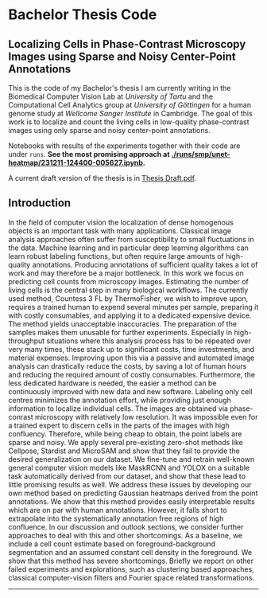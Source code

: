 # Bachelor Thesis Code

## Localizing Cells in Phase-Contrast Microscopy Images using Sparse and Noisy Center-Point Annotations

This is the code of my Bachelor's thesis I am currently writing in the Biomedical Computer Vision Lab at _University of Tartu_ and the Computational Cell Analytics group at _University of Göttingen_ for a human genome study at _Wellcome Sanger Institute_ in Cambridge.
The goal of this work is to localize and count the living cells in low-quality phase-contrast images using only sparse and noisy center-point annotations.

Notebooks with results of the experiments together with their code are under `runs`. **See the most promising approach at [./runs/smp/unet-heatmap/231211-124400-005627.ipynb](https://github.com/beijn/bachelor-thesis/blob/main/runs/smp/unet-heatmap/231211-124400-005627.ipynb).**

A current draft version of the thesis is in [Thesis Draft.pdf](https://github.com/beijn/bachelor-thesis/blob/main/Thesis%20Draft.pdf).

## Introduction

In the field of computer vision the localization of dense homogenous objects is an important task with
many applications. Classical image analysis approaches often suffer from susceptibility to small fluctuations in the data. Machine learning and in particular deep learning algorithms can learn robust
labeling functions, but often require large amounts of high-quality annotations. Producing annotations
of sufficient quality takes a lot of work and may therefore be a major bottleneck.
In this work we focus on predicting cell counts from microscopy images. Estimating the number of
living cells is the central step in many biological workflows. The currently used method, Countess 3
FL by ThermoFisher, we wish to improve upon, requires a trained human to expend several minutes
per sample, preparing it with costly consumables, and applying it to a dedicated expensive device.
The method yields unacceptable inaccuracies. The preparation of the samples makes them unusable
for further experiments. Especially in high-throughput situations where this analysis process has to
be repeated over very many times, these stack up to significant costs, time investments, and material
expenses.
Improving upon this via a passive and automated image analysis can drastically reduce the costs, by
saving a lot of human hours and reducing the required amount of costly consumables. Furthermore,
the less dedicated hardware is needed, the easier a method can be continuously improved with new
data and new software.
Labeling only cell centres minimizes the annotation effort, while providing just enough information
to localize individual cells. The images are obtained via phase-conrast microscopy with relatively low
resolution. It was impossible even for a trained expert to discern cells in the parts of the images with
high confluency. Therefore, while being cheap to obtain, the point labels are sparse and noisy.
We apply several pre-existing zero-shot methods like Cellpose, Stardist and MicroSAM and show that
they fail to provide the desired generalization on our dataset. We fine-tune and retrain well-known
general computer vision models like MaskRCNN and YOLOX on a suitable task automatically derived
from our dataset, and show that these lead to little promising results as well.
We address these issues by developing our own method based on predicting Gaussian heatmaps derived from the point annotations. We show that this method provides easily interpretable results which
are on par with human annotations. However, it falls short to extrapolate into the systematically annotation free regions of high confluence. In our discussion and outlook sections, we consider further approaches to deal with this and other shortcomings. As a baseline, we include a cell count estimate based
on foreground-background segmentation and an assumed constant cell density in the foreground. We
show that this method has severe shortcomings.
Briefly we report on other failed experiments and explorations, such as clustering based approaches,
classical computer-vision filters and Fourier space related transformations.

---

